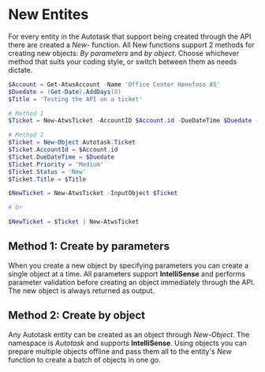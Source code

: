 # New Entites

For every entity in the Autotask that support being created through the API there are created a *New-* function. All New functions support 2 methods for creating new objects: *By parameters* and *by object*. Choose whichever method that suits your coding style, or switch between them as needs dictate.

```powershell
$Account = Get-AtwsAccount -Name 'Office Center Hønefoss AS'
$Duedate = (Get-Date).AddDays(8)
$Title = 'Testing the API on a ticket'

# Method 1
$Ticket = New-AtwsTicket -AccountID $Account.id -DueDateTime $Duedate -Priority Medium -Status New -Title $Title -QueueID 'Queue Name'

# Method 2
$Ticket = New-Object Autotask.Ticket
$Ticket.AccountId = $Account.id
$Ticket.DueDateTime = $Duedate
$Ticket.Priority = 'Medium'
$Ticket.Status = 'New'
$Ticket.Title = $Title

$NewTicket = New-AtwsTicket -InputObject $Ticket

# Or

$NewTicket = $Ticket | New-AtwsTicket
```

## Method 1: Create by parameters

When you create a new object by specifying parameters you can create a single object at a time. All parameters support **IntelliSense** and performs parameter validation before creating an object immediately through the API. The new object is always returned as output.

## Method 2: Create by object

Any Autotask entity can be created as an object through *New-Object*. The namespace is *Autotask* and supports **IntelliSense**. Using objects you can prepare multiple objects offline and pass them all to the entity's *New* function to create a batch of objects in one go.